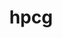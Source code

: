 ---
title: "hpcg"
layout: cache
categories: [package, develop]
meta: {"versions": ["3.1"], "compilers": ["gcc@=7.3.1"], "oss": ["amzn2"], "platforms": ["linux"], "targets": ["aarch64", "neoverse_n1", "x86_64_v3"], "stacks": ["aws-ahug", "aws-ahug-aarch64", "root"], "num_specs": 25, "num_specs_by_stack": {"aws-ahug-aarch64": 20, "root": 25, "aws-ahug": 5}}
spec_details: [{"hash": "4a4vl5pkr4hju2qpxp4t7ltf5egh2rwt", "compiler": "gcc@=7.3.1", "versions": ["3.1"], "os": "amzn2", "platform": "linux", "target": "aarch64", "variants": ["build_system=autotools", "+openmp"], "stacks": ["aws-ahug-aarch64", "root"], "size": "-", "tarball": "https://binaries.spack.io/develop/build_cache/linux-amzn2-aarch64/gcc-7.3.1/hpcg-3.1/linux-amzn2-aarch64-gcc-7.3.1-hpcg-3.1-4a4vl5pkr4hju2qpxp4t7ltf5egh2rwt.spack"}, {"hash": "7oydwsz6laf2qolmq2spmml7h44rcj47", "compiler": "gcc@=7.3.1", "versions": ["3.1"], "os": "amzn2", "platform": "linux", "target": "aarch64", "variants": ["build_system=autotools", "+openmp"], "stacks": ["aws-ahug-aarch64", "root"], "size": "-", "tarball": "https://binaries.spack.io/develop/build_cache/linux-amzn2-aarch64/gcc-7.3.1/hpcg-3.1/linux-amzn2-aarch64-gcc-7.3.1-hpcg-3.1-7oydwsz6laf2qolmq2spmml7h44rcj47.spack"}, {"hash": "bl4k34ddjdjjftpbi4bd34kjm5sxwxbj", "compiler": "gcc@=7.3.1", "versions": ["3.1"], "os": "amzn2", "platform": "linux", "target": "aarch64", "variants": ["build_system=autotools", "+openmp"], "stacks": ["aws-ahug-aarch64", "root"], "size": "-", "tarball": "https://binaries.spack.io/develop/build_cache/linux-amzn2-aarch64/gcc-7.3.1/hpcg-3.1/linux-amzn2-aarch64-gcc-7.3.1-hpcg-3.1-bl4k34ddjdjjftpbi4bd34kjm5sxwxbj.spack"}, {"hash": "ymxaig2fsvmyk3fbzmhay7mggyaefrtq", "compiler": "gcc@=7.3.1", "versions": ["3.1"], "os": "amzn2", "platform": "linux", "target": "aarch64", "variants": ["build_system=autotools", "+openmp"], "stacks": ["aws-ahug-aarch64", "root"], "size": "-", "tarball": "https://binaries.spack.io/develop/build_cache/linux-amzn2-aarch64/gcc-7.3.1/hpcg-3.1/linux-amzn2-aarch64-gcc-7.3.1-hpcg-3.1-ymxaig2fsvmyk3fbzmhay7mggyaefrtq.spack"}, {"hash": "d5r5took46i7s24xobrw4xg47vxquss4", "compiler": "gcc@=7.3.1", "versions": ["3.1"], "os": "amzn2", "platform": "linux", "target": "aarch64", "variants": ["build_system=autotools", "+openmp"], "stacks": ["aws-ahug-aarch64", "root"], "size": "-", "tarball": "https://binaries.spack.io/develop/build_cache/linux-amzn2-aarch64/gcc-7.3.1/hpcg-3.1/linux-amzn2-aarch64-gcc-7.3.1-hpcg-3.1-d5r5took46i7s24xobrw4xg47vxquss4.spack"}, {"hash": "6dtlooj42m2gn5i2i6jjmcqgvrvpjxj5", "compiler": "gcc@=7.3.1", "versions": ["3.1"], "os": "amzn2", "platform": "linux", "target": "aarch64", "variants": ["build_system=autotools", "+openmp"], "stacks": ["aws-ahug-aarch64", "root"], "size": "-", "tarball": "https://binaries.spack.io/develop/build_cache/linux-amzn2-aarch64/gcc-7.3.1/hpcg-3.1/linux-amzn2-aarch64-gcc-7.3.1-hpcg-3.1-6dtlooj42m2gn5i2i6jjmcqgvrvpjxj5.spack"}, {"hash": "tsutvrlzx6qie3uj7rlfzkyf6ktfstau", "compiler": "gcc@=7.3.1", "versions": ["3.1"], "os": "amzn2", "platform": "linux", "target": "aarch64", "variants": ["build_system=autotools", "+openmp"], "stacks": ["aws-ahug-aarch64", "root"], "size": "-", "tarball": "https://binaries.spack.io/develop/build_cache/linux-amzn2-aarch64/gcc-7.3.1/hpcg-3.1/linux-amzn2-aarch64-gcc-7.3.1-hpcg-3.1-tsutvrlzx6qie3uj7rlfzkyf6ktfstau.spack"}, {"hash": "j6ireszajshmovcxlqfekocytcz6n263", "compiler": "gcc@=7.3.1", "versions": ["3.1"], "os": "amzn2", "platform": "linux", "target": "aarch64", "variants": ["build_system=autotools", "+openmp"], "stacks": ["aws-ahug-aarch64", "root"], "size": "-", "tarball": "https://binaries.spack.io/develop/build_cache/linux-amzn2-aarch64/gcc-7.3.1/hpcg-3.1/linux-amzn2-aarch64-gcc-7.3.1-hpcg-3.1-j6ireszajshmovcxlqfekocytcz6n263.spack"}, {"hash": "pl6qr53tlmd7i3ofdzms5emdryczdnqb", "compiler": "gcc@=7.3.1", "versions": ["3.1"], "os": "amzn2", "platform": "linux", "target": "aarch64", "variants": ["build_system=autotools", "+openmp"], "stacks": ["aws-ahug-aarch64", "root"], "size": "-", "tarball": "https://binaries.spack.io/develop/build_cache/linux-amzn2-aarch64/gcc-7.3.1/hpcg-3.1/linux-amzn2-aarch64-gcc-7.3.1-hpcg-3.1-pl6qr53tlmd7i3ofdzms5emdryczdnqb.spack"}, {"hash": "dxfmgaig2tobtlrqejjbdld73actxwc6", "compiler": "gcc@=7.3.1", "versions": ["3.1"], "os": "amzn2", "platform": "linux", "target": "aarch64", "variants": ["build_system=autotools", "+openmp"], "stacks": ["aws-ahug-aarch64", "root"], "size": "-", "tarball": "https://binaries.spack.io/develop/build_cache/linux-amzn2-aarch64/gcc-7.3.1/hpcg-3.1/linux-amzn2-aarch64-gcc-7.3.1-hpcg-3.1-dxfmgaig2tobtlrqejjbdld73actxwc6.spack"}, {"hash": "puuizs3qzf7rxhzlzr6lrt6rqmkkn23u", "compiler": "gcc@=7.3.1", "versions": ["3.1"], "os": "amzn2", "platform": "linux", "target": "neoverse_n1", "variants": ["build_system=autotools", "+openmp"], "stacks": ["aws-ahug-aarch64", "root"], "size": "-", "tarball": "https://binaries.spack.io/develop/build_cache/linux-amzn2-neoverse_n1/gcc-7.3.1/hpcg-3.1/linux-amzn2-neoverse_n1-gcc-7.3.1-hpcg-3.1-puuizs3qzf7rxhzlzr6lrt6rqmkkn23u.spack"}, {"hash": "bvlbkmjptrlg3c52bu3oyvpnez5bmtai", "compiler": "gcc@=7.3.1", "versions": ["3.1"], "os": "amzn2", "platform": "linux", "target": "neoverse_n1", "variants": ["build_system=autotools", "+openmp"], "stacks": ["aws-ahug-aarch64", "root"], "size": "-", "tarball": "https://binaries.spack.io/develop/build_cache/linux-amzn2-neoverse_n1/gcc-7.3.1/hpcg-3.1/linux-amzn2-neoverse_n1-gcc-7.3.1-hpcg-3.1-bvlbkmjptrlg3c52bu3oyvpnez5bmtai.spack"}, {"hash": "zy2wtb3ahwzgu4p5toxrz64gjxvkvo5b", "compiler": "gcc@=7.3.1", "versions": ["3.1"], "os": "amzn2", "platform": "linux", "target": "neoverse_n1", "variants": ["build_system=autotools", "+openmp"], "stacks": ["aws-ahug-aarch64", "root"], "size": "-", "tarball": "https://binaries.spack.io/develop/build_cache/linux-amzn2-neoverse_n1/gcc-7.3.1/hpcg-3.1/linux-amzn2-neoverse_n1-gcc-7.3.1-hpcg-3.1-zy2wtb3ahwzgu4p5toxrz64gjxvkvo5b.spack"}, {"hash": "qhxaz6yix7a3hxkr6zis3fjr5nqfmodp", "compiler": "gcc@=7.3.1", "versions": ["3.1"], "os": "amzn2", "platform": "linux", "target": "neoverse_n1", "variants": ["build_system=autotools", "+openmp"], "stacks": ["aws-ahug-aarch64", "root"], "size": "-", "tarball": "https://binaries.spack.io/develop/build_cache/linux-amzn2-neoverse_n1/gcc-7.3.1/hpcg-3.1/linux-amzn2-neoverse_n1-gcc-7.3.1-hpcg-3.1-qhxaz6yix7a3hxkr6zis3fjr5nqfmodp.spack"}, {"hash": "ww26hsdiunf2khrp5cn2kwylivyujxlm", "compiler": "gcc@=7.3.1", "versions": ["3.1"], "os": "amzn2", "platform": "linux", "target": "neoverse_n1", "variants": ["build_system=autotools", "+openmp"], "stacks": ["aws-ahug-aarch64", "root"], "size": "-", "tarball": "https://binaries.spack.io/develop/build_cache/linux-amzn2-neoverse_n1/gcc-7.3.1/hpcg-3.1/linux-amzn2-neoverse_n1-gcc-7.3.1-hpcg-3.1-ww26hsdiunf2khrp5cn2kwylivyujxlm.spack"}, {"hash": "rx5qtrj7lkttk6yd7ovehkflllqrckd2", "compiler": "gcc@=7.3.1", "versions": ["3.1"], "os": "amzn2", "platform": "linux", "target": "neoverse_n1", "variants": ["build_system=autotools", "+openmp"], "stacks": ["aws-ahug-aarch64", "root"], "size": "-", "tarball": "https://binaries.spack.io/develop/build_cache/linux-amzn2-neoverse_n1/gcc-7.3.1/hpcg-3.1/linux-amzn2-neoverse_n1-gcc-7.3.1-hpcg-3.1-rx5qtrj7lkttk6yd7ovehkflllqrckd2.spack"}, {"hash": "sarta4jzhkz3obst2ywbu3d7jzyqkrg5", "compiler": "gcc@=7.3.1", "versions": ["3.1"], "os": "amzn2", "platform": "linux", "target": "neoverse_n1", "variants": ["build_system=autotools", "+openmp"], "stacks": ["aws-ahug-aarch64", "root"], "size": "-", "tarball": "https://binaries.spack.io/develop/build_cache/linux-amzn2-neoverse_n1/gcc-7.3.1/hpcg-3.1/linux-amzn2-neoverse_n1-gcc-7.3.1-hpcg-3.1-sarta4jzhkz3obst2ywbu3d7jzyqkrg5.spack"}, {"hash": "6ogpcvxt46dvhqg6mruvo27z5rbgk5fk", "compiler": "gcc@=7.3.1", "versions": ["3.1"], "os": "amzn2", "platform": "linux", "target": "neoverse_n1", "variants": ["build_system=autotools", "+openmp"], "stacks": ["aws-ahug-aarch64", "root"], "size": "-", "tarball": "https://binaries.spack.io/develop/build_cache/linux-amzn2-neoverse_n1/gcc-7.3.1/hpcg-3.1/linux-amzn2-neoverse_n1-gcc-7.3.1-hpcg-3.1-6ogpcvxt46dvhqg6mruvo27z5rbgk5fk.spack"}, {"hash": "kx3wygyg2ygbl6mzaa4ftnscbkqs5hnb", "compiler": "gcc@=7.3.1", "versions": ["3.1"], "os": "amzn2", "platform": "linux", "target": "neoverse_n1", "variants": ["build_system=autotools", "+openmp"], "stacks": ["aws-ahug-aarch64", "root"], "size": "-", "tarball": "https://binaries.spack.io/develop/build_cache/linux-amzn2-neoverse_n1/gcc-7.3.1/hpcg-3.1/linux-amzn2-neoverse_n1-gcc-7.3.1-hpcg-3.1-kx3wygyg2ygbl6mzaa4ftnscbkqs5hnb.spack"}, {"hash": "kcgqsdommwv36ukpkxmqtgriyojwkkdv", "compiler": "gcc@=7.3.1", "versions": ["3.1"], "os": "amzn2", "platform": "linux", "target": "neoverse_n1", "variants": ["build_system=autotools", "+openmp"], "stacks": ["aws-ahug-aarch64", "root"], "size": "-", "tarball": "https://binaries.spack.io/develop/build_cache/linux-amzn2-neoverse_n1/gcc-7.3.1/hpcg-3.1/linux-amzn2-neoverse_n1-gcc-7.3.1-hpcg-3.1-kcgqsdommwv36ukpkxmqtgriyojwkkdv.spack"}, {"hash": "c6rch4iiwnmt2yjgnzr3sjmrk2mk65zn", "compiler": "gcc@=7.3.1", "versions": ["3.1"], "os": "amzn2", "platform": "linux", "target": "x86_64_v3", "variants": ["build_system=autotools", "+openmp"], "stacks": ["root", "aws-ahug"], "size": "-", "tarball": "https://binaries.spack.io/develop/build_cache/linux-amzn2-x86_64_v3/gcc-7.3.1/hpcg-3.1/linux-amzn2-x86_64_v3-gcc-7.3.1-hpcg-3.1-c6rch4iiwnmt2yjgnzr3sjmrk2mk65zn.spack"}, {"hash": "32bjm3mfufm7oxqv2mbzy3hzagxlrho4", "compiler": "gcc@=7.3.1", "versions": ["3.1"], "os": "amzn2", "platform": "linux", "target": "x86_64_v3", "variants": ["build_system=autotools", "+openmp"], "stacks": ["root", "aws-ahug"], "size": "-", "tarball": "https://binaries.spack.io/develop/build_cache/linux-amzn2-x86_64_v3/gcc-7.3.1/hpcg-3.1/linux-amzn2-x86_64_v3-gcc-7.3.1-hpcg-3.1-32bjm3mfufm7oxqv2mbzy3hzagxlrho4.spack"}, {"hash": "jfexwjmkttnjjgwwr2cfyak5ajw3vhk7", "compiler": "gcc@=7.3.1", "versions": ["3.1"], "os": "amzn2", "platform": "linux", "target": "x86_64_v3", "variants": ["build_system=autotools", "+openmp"], "stacks": ["root", "aws-ahug"], "size": "-", "tarball": "https://binaries.spack.io/develop/build_cache/linux-amzn2-x86_64_v3/gcc-7.3.1/hpcg-3.1/linux-amzn2-x86_64_v3-gcc-7.3.1-hpcg-3.1-jfexwjmkttnjjgwwr2cfyak5ajw3vhk7.spack"}, {"hash": "ju76hqnel5qi3azcodcq6z3c5rfjmyku", "compiler": "gcc@=7.3.1", "versions": ["3.1"], "os": "amzn2", "platform": "linux", "target": "x86_64_v3", "variants": ["build_system=autotools", "+openmp"], "stacks": ["root", "aws-ahug"], "size": "-", "tarball": "https://binaries.spack.io/develop/build_cache/linux-amzn2-x86_64_v3/gcc-7.3.1/hpcg-3.1/linux-amzn2-x86_64_v3-gcc-7.3.1-hpcg-3.1-ju76hqnel5qi3azcodcq6z3c5rfjmyku.spack"}, {"hash": "utpxunaaucmrhmr36qs3a6rh3x4lzfck", "compiler": "gcc@=7.3.1", "versions": ["3.1"], "os": "amzn2", "platform": "linux", "target": "x86_64_v3", "variants": ["build_system=autotools", "+openmp"], "stacks": ["root", "aws-ahug"], "size": "-", "tarball": "https://binaries.spack.io/develop/build_cache/linux-amzn2-x86_64_v3/gcc-7.3.1/hpcg-3.1/linux-amzn2-x86_64_v3-gcc-7.3.1-hpcg-3.1-utpxunaaucmrhmr36qs3a6rh3x4lzfck.spack"}]
---